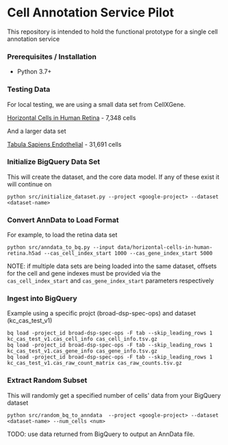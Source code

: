 # Cell Annotation Service Pilot

This repository is intended to hold the functional prototype for a single cell annotation service

### Prerequisites / Installation

 - Python 3.7+
 
### Testing Data

For local testing, we are using a small data set from CellXGene.

[Horizontal Cells in Human Retina](https://cellxgene.cziscience.com/collections/af893e86-8e9f-41f1-a474-ef05359b1fb7) - 7,348 cells

And a larger data set

[Tabula Sapiens Endothelial](https://cellxgene.cziscience.com/collections/e5f58829-1a66-40b5-a624-9046778e74f5) -  31,691 cells

### Initialize BigQuery Data Set

This will create the dataset, and the core data model.  If any of these exist it will continue on

```
python src/initialize_dataset.py --project <google-project> --dataset <dataset-name>
```

### Convert AnnData to Load Format

For example, to load the retina data set

```
python src/anndata_to_bq.py --input data/horizontal-cells-in-human-retina.h5ad --cas_cell_index_start 1000 --cas_gene_index_start 5000
```

NOTE: if multiple data sets are being loaded into the same dataset, offsets for the cell and gene indexes must be provided via the `cas_cell_index_start` and `cas_gene_index_start` parameters respectively

### Ingest into BigQuery

Example using a specific projct (broad-dsp-spec-ops) and dataset (kc_cas_test_v1)

```
bq load -project_id broad-dsp-spec-ops -F tab --skip_leading_rows 1 kc_cas_test_v1.cas_cell_info cas_cell_info.tsv.gz
bq load -project_id broad-dsp-spec-ops -F tab --skip_leading_rows 1 kc_cas_test_v1.cas_gene_info cas_gene_info.tsv.gz
bq load -project_id broad-dsp-spec-ops -F tab --skip_leading_rows 1 kc_cas_test_v1.cas_raw_count_matrix cas_raw_counts.tsv.gz
```

### Extract Random Subset

This will randomly get a specified number of cells' data from your BigQuery dataset

```
python src/random_bq_to_anndata  --project <google-project> --dataset <dataset-name> --num_cells <num>
```

TODO: use data returned from BigQuery to output an AnnData file.
